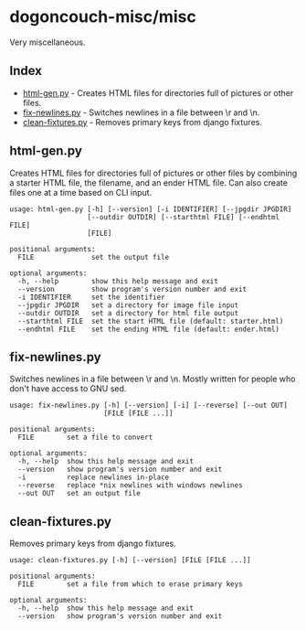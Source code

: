 # dogoncouch-misc/misc
Very miscellaneous.

## Index
  - [html-gen.py](#html-genpy) - Creates HTML files for directories full of pictures or other files.
  - [fix-newlines.py](#fix-newlinespy) - Switches newlines in a file between \r and \n.
  - [clean-fixtures.py](#clean-fixturespy) - Removes primary keys from django fixtures.

## html-gen.py
Creates HTML files for directories full of pictures or other files by combining a starter HTML file, the filename, and an ender HTML file. Can also create files one at a time based on CLI input.

```
usage: html-gen.py [-h] [--version] [-i IDENTIFIER] [--jpgdir JPGDIR]
                   [--outdir OUTDIR] [--starthtml FILE] [--endhtml FILE]
                   [FILE]

positional arguments:
  FILE              set the output file

optional arguments:
  -h, --help        show this help message and exit
  --version         show program's version number and exit
  -i IDENTIFIER     set the identifier
  --jpgdir JPGDIR   set a directory for image file input
  --outdir OUTDIR   set a directory for html file output
  --starthtml FILE  set the start HTML file (default: starter.html)
  --endhtml FILE    set the ending HTML file (default: ender.html)
```

## fix-newlines.py
Switches newlines in a file between \r and \n. Mostly written for people who don't have access to GNU sed.

```
usage: fix-newlines.py [-h] [--version] [-i] [--reverse] [--out OUT]
                       [FILE [FILE ...]]

positional arguments:
  FILE        set a file to convert

optional arguments:
  -h, --help  show this help message and exit
  --version   show program's version number and exit
  -i          replace newlines in-place
  --reverse   replace *nix newlines with windows newlines
  --out OUT   set an output file
```

## clean-fixtures.py
Removes primary keys from django fixtures.

```
usage: clean-fixtures.py [-h] [--version] [FILE [FILE ...]]

positional arguments:
  FILE        set a file from which to erase primary keys

optional arguments:
  -h, --help  show this help message and exit
  --version   show program's version number and exit
```
